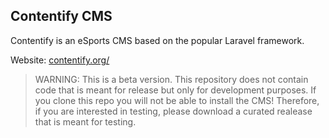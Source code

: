 ## Contentify CMS

Contentify is an eSports CMS based on the popular Laravel framework.

Website: [contentify.org/](http://contentify.org/)

> WARNING: This is a beta version. This repository does not contain code that is meant for release but only for development purposes. If you clone this repo you will not be able to install the CMS! Therefore, if you are interested in testing, please download a curated realease that is meant for testing.